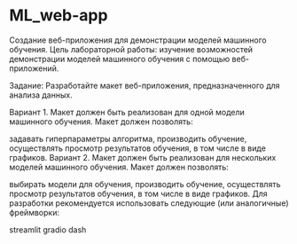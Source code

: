 # ML_web-app
Создание веб-приложения для демонстрации моделей машинного обучения.
Цель лабораторной работы: изучение возможностей демонстрации моделей машинного обучения с помощью веб-приложений.

Задание:
Разработайте макет веб-приложения, предназначенного для анализа данных.

Вариант 1. Макет должен быть реализован для одной модели машинного обучения. Макет должен позволять:

задавать гиперпараметры алгоритма,
производить обучение,
осуществлять просмотр результатов обучения, в том числе в виде графиков.
Вариант 2. Макет должен быть реализован для нескольких моделей машинного обучения. Макет должен позволять:

выбирать модели для обучения,
производить обучение,
осуществлять просмотр результатов обучения, в том числе в виде графиков.
Для разработки рекомендуется использовать следующие (или аналогичные) фреймворки:

streamlit
gradio
dash

